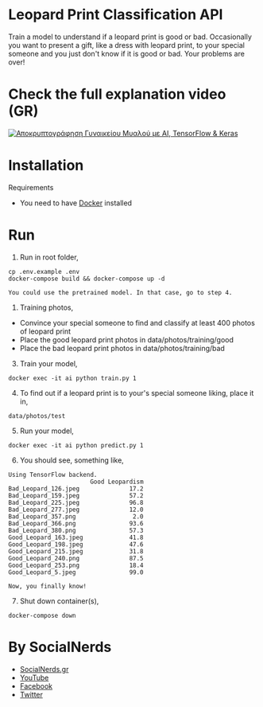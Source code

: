 # Leopard Print Classification API

Train a model to understand if a leopard print is good or bad. Occasionally you want to present
a gift, like a dress with leopard print, to your special someone and you just don't know if it is good or bad.
Your problems are over!

# Check the full explanation video (GR)
[![Αποκρυπτογράφηση Γυναικείου Μυαλού με AI, TensorFlow & Keras](https://img.youtube.com/vi/mKeI0Je9cKs/0.jpg)](https://www.youtube.com/watch?v=mKeI0Je9cKs)

# Installation
Requirements
- You need to have [Docker](https://docs.docker.com/engine/installation/) installed

# Run

1. Run in root folder,
~~~~
cp .env.example .env
docker-compose build && docker-compose up -d
~~~~

`You could use the pretrained model. In that case, go to step 4.`

1. Training photos,
- Convince your special someone to find and classify at least 400 photos of leopard print 
- Place the good leopard print photos in data/photos/training/good
- Place the bad leopard print photos in data/photos/training/bad

3. Train your model,
~~~~
docker exec -it ai python train.py 1
~~~~

4. To find out if a leopard print is to your's special someone liking, place it in,
~~~~
data/photos/test
~~~~

5. Run your model,
~~~~
docker exec -it ai python predict.py 1
~~~~

6. You should see, something like,
~~~~
Using TensorFlow backend.
                       Good Leopardism
Bad_Leopard_126.jpeg              17.2
Bad_Leopard_159.jpeg              57.2
Bad_Leopard_225.jpeg              96.8
Bad_Leopard_277.jpeg              12.0
Bad_Leopard_357.png                2.0
Bad_Leopard_366.png               93.6
Bad_Leopard_380.png               57.3
Good_Leopard_163.jpeg             41.8
Good_Leopard_198.jpeg             47.6
Good_Leopard_215.jpeg             31.8
Good_Leopard_240.png              87.5
Good_Leopard_253.png              18.4
Good_Leopard_5.jpeg               99.0
~~~~

`Now, you finally know!`

7. Shut down container(s),
~~~~
docker-compose down
~~~~

# By SocialNerds
* [SocialNerds.gr](https://www.socialnerds.gr/)
* [YouTube](https://www.youtube.com/SocialNerdsGR)
* [Facebook](https://www.facebook.com/SocialNerdsGR)
* [Twitter](https://twitter.com/socialnerdsgr)